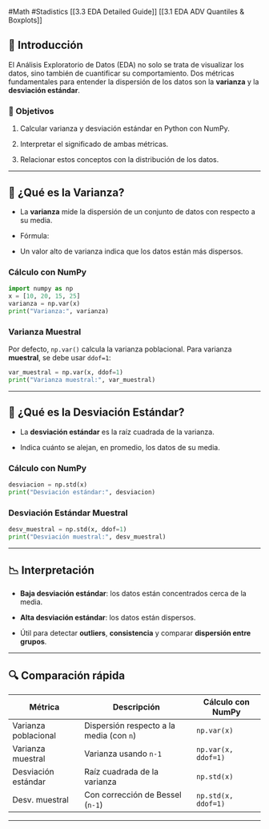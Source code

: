 #Math #Stadistics 
[[3.3 EDA Detailed Guide]]
[[3.1 EDA ADV Quantiles & Boxplots]]


## 🌟 Introducción

El Análisis Exploratorio de Datos (EDA) no solo se trata de visualizar los datos, sino también de cuantificar su comportamiento. Dos métricas fundamentales para entender la dispersión de los datos son la **varianza** y la **desviación estándar**.

### 📝 Objetivos

1. Calcular varianza y desviación estándar en Python con NumPy.
    
2. Interpretar el significado de ambas métricas.
    
3. Relacionar estos conceptos con la distribución de los datos.
    

---

## 📐 ¿Qué es la Varianza?

- La **varianza** mide la dispersión de un conjunto de datos con respecto a su media.
    
- Fórmula:
    
- Un valor alto de varianza indica que los datos están más dispersos.
    

### Cálculo con NumPy

```Python
import numpy as np
x = [10, 20, 15, 25]
varianza = np.var(x)
print("Varianza:", varianza)
```

### Varianza Muestral

Por defecto, `np.var()` calcula la varianza poblacional. Para varianza **muestral**, se debe usar `ddof=1`:

```Python
var_muestral = np.var(x, ddof=1)
print("Varianza muestral:", var_muestral)
```

---

## 📏 ¿Qué es la Desviación Estándar?

- La **desviación estándar** es la raíz cuadrada de la varianza.
    
- Indica cuánto se alejan, en promedio, los datos de su media.
    

### Cálculo con NumPy

```Python
desviacion = np.std(x)
print("Desviación estándar:", desviacion)
```

### Desviación Estándar Muestral

```Python
desv_muestral = np.std(x, ddof=1)
print("Desviación muestral:", desv_muestral)
```

---

## 📉 Interpretación

- **Baja desviación estándar**: los datos están concentrados cerca de la media.
    
- **Alta desviación estándar**: los datos están dispersos.
    
- Útil para detectar **outliers**, **consistencia** y comparar **dispersión entre grupos**.
    

---

## 🔍 Comparación rápida

|Métrica|Descripción|Cálculo con NumPy|
|---|---|---|
|Varianza poblacional|Dispersión respecto a la media (con `n`)|`np.var(x)`|
|Varianza muestral|Varianza usando `n-1`|`np.var(x, ddof=1)`|
|Desviación estándar|Raíz cuadrada de la varianza|`np.std(x)`|
|Desv. muestral|Con corrección de Bessel (`n-1`)|`np.std(x, ddof=1)`|

---